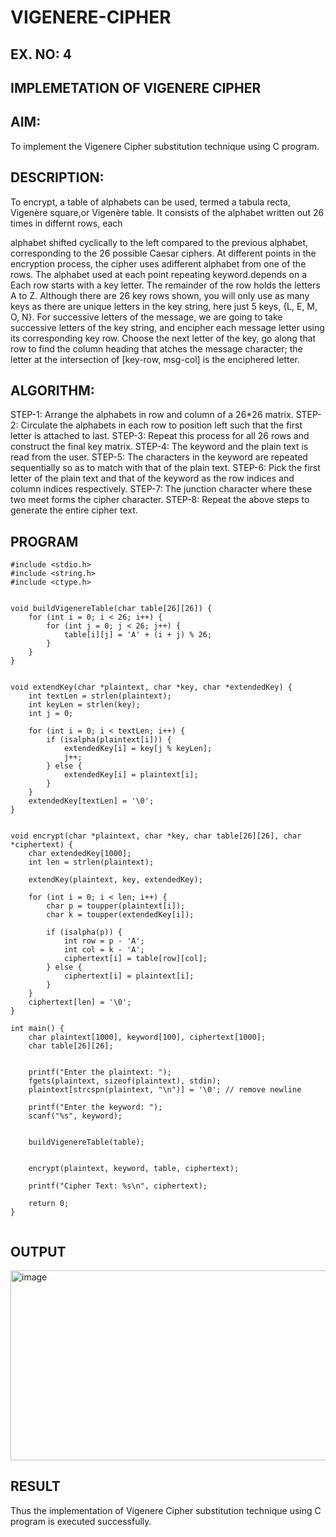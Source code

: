 # VIGENERE-CIPHER
## EX. NO: 4
 

## IMPLEMETATION OF VIGENERE CIPHER
 

## AIM:

To implement the Vigenere Cipher substitution technique using C program.

## DESCRIPTION:

To encrypt, a table of alphabets can be used, termed a tabula recta, Vigenère square,or Vigenère table. It consists of the alphabet written out 26 times in differnt rows, each
 
alphabet shifted cyclically to the left compared to the previous alphabet, corresponding to the 26 possible Caesar ciphers. At different points in the encryption process, the cipher uses adifferent alphabet from one of the rows. The alphabet used at each point repeating keyword.depends on a Each row starts with a key letter. The remainder of the row holds the letters A to Z. Although there are 26 key rows shown, you will only use as many keys as there are unique letters in the key string, here just 5 keys, {L, E, M, O, N}. For successive letters of the message, we are going to take successive letters of the key string, and encipher each message letter using its corresponding key row. Choose the next letter of the key, go along that row to find the column heading that	atches the message character; the letter at the intersection of
[key-row, msg-col] is the enciphered letter.


## ALGORITHM:

STEP-1: Arrange the alphabets in row and column of a 26*26 matrix.
STEP-2: Circulate the alphabets in each row to position left such that the first letter is attached to last.
STEP-3: Repeat this process for all 26 rows and construct the final key matrix.
STEP-4: The keyword and the plain text is read from the user.
STEP-5: The characters in the keyword are repeated sequentially so as to match with that of the plain text.
STEP-6: Pick the first letter of the plain text and that of the keyword as the row indices and column indices respectively.
STEP-7: The junction character where these two meet forms the cipher character.
STEP-8: Repeat the above steps to generate the entire cipher text.


## PROGRAM

```
#include <stdio.h>
#include <string.h>
#include <ctype.h>


void buildVigenereTable(char table[26][26]) {
    for (int i = 0; i < 26; i++) {
        for (int j = 0; j < 26; j++) {
            table[i][j] = 'A' + (i + j) % 26;
        }
    }
}


void extendKey(char *plaintext, char *key, char *extendedKey) {
    int textLen = strlen(plaintext);
    int keyLen = strlen(key);
    int j = 0;

    for (int i = 0; i < textLen; i++) {
        if (isalpha(plaintext[i])) {
            extendedKey[i] = key[j % keyLen];
            j++;
        } else {
            extendedKey[i] = plaintext[i]; 
        }
    }
    extendedKey[textLen] = '\0';
}


void encrypt(char *plaintext, char *key, char table[26][26], char *ciphertext) {
    char extendedKey[1000];
    int len = strlen(plaintext);

    extendKey(plaintext, key, extendedKey);

    for (int i = 0; i < len; i++) {
        char p = toupper(plaintext[i]);
        char k = toupper(extendedKey[i]);

        if (isalpha(p)) {
            int row = p - 'A';
            int col = k - 'A';
            ciphertext[i] = table[row][col];
        } else {
            ciphertext[i] = plaintext[i]; 
        }
    }
    ciphertext[len] = '\0';
}

int main() {
    char plaintext[1000], keyword[100], ciphertext[1000];
    char table[26][26];

   
    printf("Enter the plaintext: ");
    fgets(plaintext, sizeof(plaintext), stdin);
    plaintext[strcspn(plaintext, "\n")] = '\0'; // remove newline

    printf("Enter the keyword: ");
    scanf("%s", keyword);

  
    buildVigenereTable(table);

  
    encrypt(plaintext, keyword, table, ciphertext);

    printf("Cipher Text: %s\n", ciphertext);

    return 0;
}


```

## OUTPUT

<img width="810" height="304" alt="image" src="https://github.com/user-attachments/assets/e0dc95aa-5c0d-40ca-b96d-3b2aab99d558" />


## RESULT

Thus the implementation of Vigenere Cipher substitution technique using C program is executed successfully.
